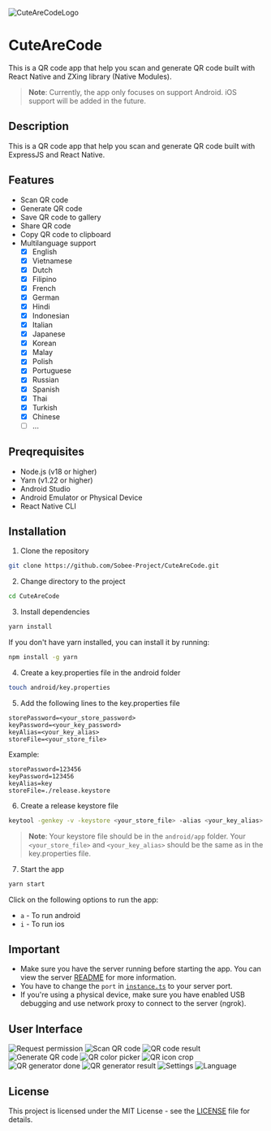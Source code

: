 ![CuteAreCodeLogo](./assets/icon.png)

# CuteAreCode

This is a QR code app that help you scan and generate QR code built with React Native and ZXing library (Native Modules).

> **Note**: Currently, the app only focuses on support Android. iOS support will be added in the future.

## Description

This is a QR code app that help you scan and generate QR code built with ExpressJS and React Native.

## Features

- Scan QR code
- Generate QR code
- Save QR code to gallery
- Share QR code
- Copy QR code to clipboard
- Multilanguage support
  - [x] English
  - [x] Vietnamese
  - [x] Dutch
  - [x] Filipino
  - [x] French
  - [x] German
  - [x] Hindi
  - [x] Indonesian
  - [x] Italian
  - [x] Japanese
  - [x] Korean
  - [x] Malay
  - [x] Polish
  - [x] Portuguese
  - [x] Russian
  - [x] Spanish
  - [x] Thai
  - [x] Turkish
  - [x] Chinese
  - [ ] ...

## Preqrequisites

- Node.js (v18 or higher)
- Yarn (v1.22 or higher)
- Android Studio
- Android Emulator or Physical Device
- React Native CLI

## Installation

1. Clone the repository

```bash
git clone https://github.com/Sobee-Project/CuteAreCode.git
```

2. Change directory to the project

```bash
cd CuteAreCode
```

3. Install dependencies

```bash
yarn install
```

If you don't have yarn installed, you can install it by running:

```bash
npm install -g yarn
```

4. Create a key.properties file in the android folder

```bash
touch android/key.properties
```

5. Add the following lines to the key.properties file

```properties
storePassword=<your_store_password>
keyPassword=<your_key_password>
keyAlias=<your_key_alias>
storeFile=<your_store_file>
```

Example:

```properties
storePassword=123456
keyPassword=123456
keyAlias=key
storeFile=./release.keystore
```

6. Create a release keystore file

```bash
keytool -genkey -v -keystore <your_store_file> -alias <your_key_alias> -keyalg RSA -keysize 2048 -validity 10000
```

> **Note**: Your keystore file should be in the `android/app` folder. Your `<your_store_file>` and `<your_key_alias>` should be the same as in the key.properties file.

7. Start the app

```bash
yarn start
```

Click on the following options to run the app:

- `a` - To run android
- `i` - To run ios

## Important

- Make sure you have the server running before starting the app. You can view the server [README](../server/README.md) for more information.
- You have to change the `port` in [`instance.ts`](src/services/instance.ts) to your server port.
- If you're using a physical device, make sure you have enabled USB debugging and use network proxy to connect to the server (ngrok).

## User Interface

![Request permission](./assets/qr-scanner-request-permission.png)
![Scan QR code](./assets/qr-scanner.png)
![QR code result](./assets/qr-scanner-result.png)
![Generate QR code](./assets/qr-generator.png)
![QR color picker](./assets/qr-color-picker.png)
![QR icon crop](./assets/qr-icon-crop.png)
![QR generator done](./assets/qr-generator-done.png)
![QR generator result](./assets/qr-generator-result.png)
![Settings](./assets/settings.png)
![Language](./assets/language.png)

## License

This project is licensed under the MIT License - see the [LICENSE](LICENSE) file for details.
